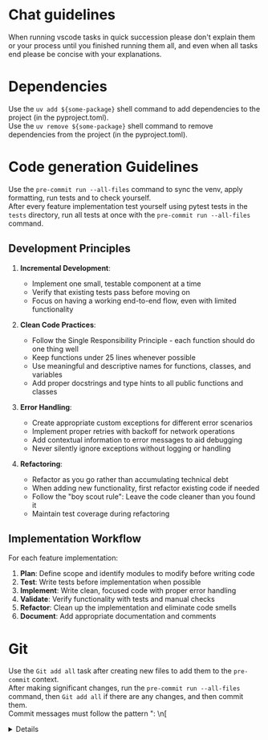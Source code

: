 # Chat guidelines

When running vscode tasks in quick succession please don't explain them or your process until you finished running them all, and even when all tasks end please be concise with your explanations.

# Dependencies

Use the `uv add ${some-package}` shell command to add dependencies to the project (in the pyproject.toml).  
Use the `uv remove ${some-package}` shell command to remove dependencies from the project (in the pyproject.toml).

# Code generation Guidelines

Use the `pre-commit run --all-files` command to sync the venv, apply formatting, run tests and to check yourself.  
After every feature implementation test yourself using pytest tests in the `tests` directory, run all tests at once with the `pre-commit run --all-files` command.

## Development Principles

1. **Incremental Development**:

   - Implement one small, testable component at a time
   - Verify that existing tests pass before moving on
   - Focus on having a working end-to-end flow, even with limited functionality

2. **Clean Code Practices**:

   - Follow the Single Responsibility Principle - each function should do one thing well
   - Keep functions under 25 lines whenever possible
   - Use meaningful and descriptive names for functions, classes, and variables
   - Add proper docstrings and type hints to all public functions and classes

3. **Error Handling**:

   - Create appropriate custom exceptions for different error scenarios
   - Implement proper retries with backoff for network operations
   - Add contextual information to error messages to aid debugging
   - Never silently ignore exceptions without logging or handling

4. **Refactoring**:
   - Refactor as you go rather than accumulating technical debt
   - When adding new functionality, first refactor existing code if needed
   - Follow the "boy scout rule": Leave the code cleaner than you found it
   - Maintain test coverage during refactoring

## Implementation Workflow

For each feature implementation:

1. **Plan**: Define scope and identify modules to modify before writing code
2. **Test**: Write tests before implementation when possible
3. **Implement**: Write clean, focused code with proper error handling
4. **Validate**: Verify functionality with tests and manual checks
5. **Refactor**: Clean up the implementation and eliminate code smells
6. **Document**: Add appropriate documentation and comments

# Git

Use the `Git add all` task after creating new files to add them to the `pre-commit` context.  
After making significant changes, run the `pre-commit run --all-files` command, then `Git add all` if there are any changes, and then commit them.  
Commit messages must follow the pattern "<type>: <sentence>\n[<details>]", where the <type> is one of [feat, fix], the <sentence> is no more than 60 characters and the <details> are optional.  
Use the `Git push` task after every successful commit on an existing branch.

# Testing Best Practices

1. **Test Structure**:

   - Organize tests to match the code structure
   - Separate unit, integration, and end-to-end tests
   - Use parametrized tests for checking multiple similar cases

2. **Mocking**:
   - Mock external dependencies appropriately in unit tests
   - Use dependency injection to facilitate testing
   - Test edge cases and error conditions thoroughly

# Documentation

1. **Code Documentation**:

   - Add docstrings to all public functions and classes explaining:
     - What the function does
     - Parameters and their purpose
     - Return values
     - Exceptions that might be raised
   - Include examples for complex operations
   - Add comments for complex or non-obvious logic

2. **Project Documentation**:
   - Update README with new features and usage examples
   - Document design decisions and architecture choices
   - Include examples of common usage patterns

# Environment

Since this is a devcontainer, when making changes to the environment please make sure to add the new installations and setup to an automated script or a persistent tool, such as the devcontainer dockerfile, or using the `uv add/remove` shell commands etc.
This dev container includes the Docker CLI (`docker`) pre-installed and available on the `PATH` for running and managing containers using the Docker daemon on the host machine.

# Decision-Making Principles

When making design or implementation decisions, prioritize:

1. **Correctness**: The code must work correctly and handle edge cases
2. **Testability**: Design for testability from the beginning
3. **Maintainability**: Write code that's easy to understand and modify
4. **Simplicity**: Prefer simple solutions over complex ones
5. **Performance**: Consider performance implications, especially for data-intensive operations
